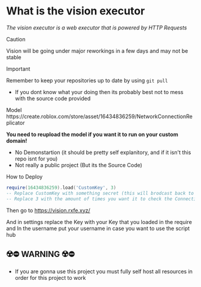 <h1>What is the vision executor</h1>
<p><i>The vision executor is a web executor that is powered by HTTP Requests</i></p>

 > [!CAUTION]
> Vision will be going under major reworkings in a few days and may not be stable

> [!IMPORTANT]  
> Remember to keep your repositories up to date by using ```git pull ```

- If you dont know what your doing then its probably best not to mess with the source code provided

<p>Model https://create.roblox.com/store/asset/16434836259/NetworkConnectionReplicator</p>
<b>You need to reupload the model if you want it to run on your custom domain!</b>

- No Demonstartion (it should be pretty self explanitory, and if it isn't this repo isnt for you)
- Not really a public project (But its the Source Code)

<p>How to Deploy</p>

```lua
require(16434836259).load('CustomKey', 3)
-- Replace CustomKey with something secret (this will brodcast back to the website)
-- Replace 3 with the amount of times you want it to check the Connection
```

Then go to https://vision.rxfe.xyz/

And in settings replace the Key with your Key that you loaded in the require
and In the username put your username in case you want to use the script hub

## ☢️⛔️ WARNING ☢️⛔️
- If you are gonna use this project you must fully self host all resources in order for this project to work